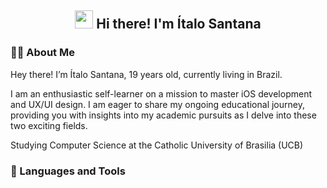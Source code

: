 <h2 align="center"><img src = "https://raw.githubusercontent.com/MartinHeinz/MartinHeinz/master/wave.gif" width = 29px> Hi there! I'm Ítalo Santana</h3>

### 👨‍💻 About Me
Hey there! I’m Ítalo Santana, 19 years old, currently living in Brazil. <p>
I am an enthusiastic self-learner on a mission to master iOS development and UX/UI design. I am eager to share my ongoing educational journey, providing you with insights into my academic pursuits as I delve into these two exciting fields.

<p>
Studying Computer Science at the Catholic University of Brasilia (UCB)

### 🧰 Languages and Tools


